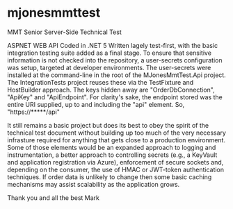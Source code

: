 # mjonesmmttest
MMT Senior Server-Side Technical Test

ASPNET WEB API Coded in .NET 5
Written lagely test-first, with the basic integration testing suite added as a final stage.
To ensure that sensitive information is not checked into the repository, a user-secrets configuration was setup, targeted at developer environments.
The user-secrets were installed at the command-line in the root of the MJonesMmtTest.Api project. The IntegrationTests project reuses these via the TestFixture and HostBuilder approach. The keys hidden away are "OrderDbConnection", "ApiKey" and "ApiEndpoint". For clarity's sake, the endpoint stored was the entire URI supplied, up to and including the "api" element. So, "https://*****/api"

It still remains a basic project but does its best to obey the spirit of the technical test document without building up too much of the very necessary infrasture required for anything that gets close to a production environment. Some of those elements would be an expanded approach to logging and instrumentation, a better approach to controlling secrets (e.g., a KeyVault and application registration via Azure), enforcement of secure sockets and, depending on the consumer, the use of HMAC or JWT-token authentication techniques. If order data is unlikely to change then some basic caching mechanisms may assist scalability as the application grows.

Thank you and all the best
Mark
